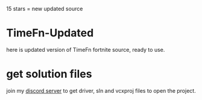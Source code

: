 
15 stars = new updated source

# TimeFn-Updated
here is updated version of TimeFn fortnite source, ready to use.

# get solution files
join my [discord server](https://discord.com/invite/ekWFVr6QCq) to get driver, sln and vcxproj files to open the project.
                 